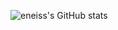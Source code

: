 
![eneiss's GitHub stats](https://github-readme-stats.vercel.app/api?username=eneiss&count_private=true&theme=algolia&hide=stars&show_icons=true)

<!--
**eneiss/eneiss** is a ✨ _special_ ✨ repository because its `README.md` (this file) appears on your GitHub profile.

Here are some ideas to get you started:

- 🔭 I’m currently working on ...
- 🌱 I’m currently learning ...
- 👯 I’m looking to collaborate on ...
- 🤔 I’m looking for help with ...
- 💬 Ask me about ...
- 📫 How to reach me: ...
- 😄 Pronouns: ...
- ⚡ Fun fact: ...
-->
